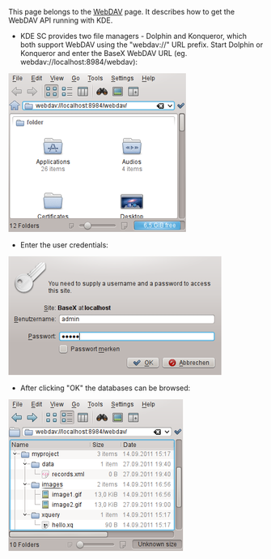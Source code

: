  


 
This page belongs to the [WebDAV](WebDAV.md) page. It describes how to get the WebDAV API running with KDE. 

  * KDE SC provides two file managers - Dolphin and Konqueror, which both support WebDAV using the "webdav://" URL prefix. Start Dolphin or Konqueror and enter the BaseX WebDAV URL (eg. webdav://localhost:8984/webdav): 
 
![Webdav-dolphin01.png](img/Webdav-dolphin01.png)

  * Enter the user credentials: 
 
![Webdav-dolphin02.png](img/Webdav-dolphin02.png)

  * After clicking "OK" the databases can be browsed: 
 
![Webdav-dolphin03.png](img/Webdav-dolphin03.png)

